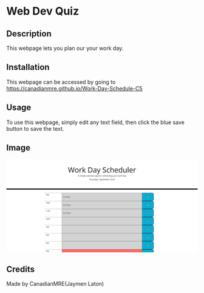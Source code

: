 # Web Dev Quiz

## Description

This webpage lets you plan our your work day.

## Installation

This webpage can be accessed by going to https://canadianmre.github.io/Work-Day-Schedule-C5

## Usage

To use this webpage, simply edit any text field, then click the blue save button to save the text.

## Image
![alt text](./Assets/images/SiteImage.PNG)

## Credits

Made by CanadianMRE(Jaymen Laton)

